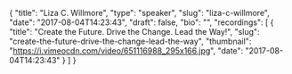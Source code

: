 {
  "title": "Liza C. Willmore",
  "type": "speaker",
  "slug": "liza-c-willmore",
  "date": "2017-08-04T14:23:43",
  "draft": false,
  "bio": "",
  "recordings": [
    {
      "title": "Create the Future. Drive the Change. Lead the Way!",
      "slug": "create-the-future-drive-the-change-lead-the-way",
      "thumbnail": "https://i.vimeocdn.com/video/651116988_295x166.jpg",
      "date": "2017-08-04T14:23:43"
    }
  ]
}